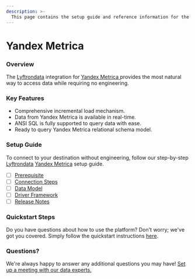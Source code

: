 ```yaml
---
description: >-
  This page contains the setup guide and reference information for the Yandex Metrica source connector.
---
```


# Yandex Metrica

### Overview

The [Lyftrondata](https://www.lyftrondata.com/) integration for [Yandex Metrica](https://www.lyftrondata.com/integration/yandex-metrica/)[ ](https://www.lyftrondata.com/integration/yandex-metrica/)provides the most natural way to access data while requiring no engineering.

### Key Features

* Comprehensive incremental load mechanism.
* Data from Yandex Metrica is available in real-time.&#x20;
* ANSI SQL is fully supported to query data with ease.
* Ready to query Yandex Metrica relational schema model.

### Setup Guide

To connect to your destination without engineering, follow our step-by-step [Lyftrondata](https://www.lyftrondata.com/)  [Yandex Metrica](https://www.lyftrondata.com/integration/yandex-metrica/) setup guide.

* [ ] [Prerequisite](../../marketing-analytics/yandex-metrica/prerequisite.md)
* [ ] [Connection Steps](../../marketing-analytics/yandex-metrica/connection-steps.md)
* [ ] [Data Model](../../marketing-analytics/yandex-metrica/data-model/)
* [ ] [Driver Framework](../../marketing-analytics/yandex-metrica/driver-framework/)
* [ ] [Release Notes](../../marketing-analytics/yandex-metrica/release-notes.md)

### Quickstart Steps

Do you have questions about how to use the platform? Don't worry; we've got you covered. Simply follow the quickstart instructions [here](../../../quickstart-steps.md).

### Questions? <a href="#questions" id="questions"></a>

We're always happy to answer any additional questions you may have! [Set up a meeting with our data experts.](https://www.lyftrondata.com/book-a-meeting/)

